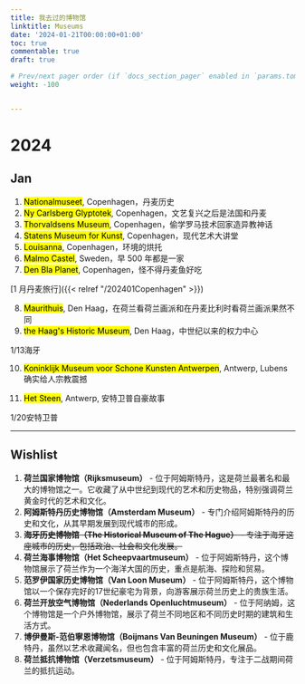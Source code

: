 ```yaml
---
title: 我去过的博物馆
linktitle: Museums
date: '2024-01-21T00:00:00+01:00'
toc: true
commentable: true
draft: true

# Prev/next pager order (if `docs_section_pager` enabled in `params.toml`)
weight: -100


---
```


# 2024

<!--more-->

## Jan

1. <mark>Nationalmuseet</mark>, Copenhagen，丹麦历史
2. <mark>Ny Carlsberg Glyptotek</mark>, Copenhagen，文艺复兴之后是法国和丹麦
3. <mark>Thorvaldsens Museum</mark>, Copenhagen，偷学罗马技术回家造异教神话
4. <mark>Statens Museum for Kunst</mark>, Copenhagen，现代艺术大讲堂
5. <mark>Louisanna</mark>, Copenhagen，环境的烘托
6. <mark>Malmo Castel</mark>, Sweden，早 500 年都是一家
7. <mark>Den Bla Planet</mark>, Copenhagen，怪不得丹麦鱼好吃

[1 月丹麦旅行]({{< relref "/202401Copenhagen" >}})

8. <mark>Maurithuis</mark>, Den Haag，在荷兰看荷兰画派和在丹麦比利时看荷兰画派果然不同
9. <mark>the Haag's Historic Museum</mark>, Den Haag，中世纪以来的权力中心

1/13海牙

10. <mark>Koninklijk Museum voor Schone Kunsten Antwerpen</mark>, Antwerp, Lubens 确实给人宗教震撼

11. <mark>Het Steen</mark>, Antwerp, 安特卫普自豪故事

1/20安特卫普

---

## Wishlist

1. **荷兰国家博物馆（Rijksmuseum）** - 位于阿姆斯特丹，这是荷兰最著名和最大的博物馆之一。它收藏了从中世纪到现代的艺术和历史物品，特别强调荷兰黄金时代的艺术和文化。
2. **阿姆斯特丹历史博物馆（Amsterdam Museum）** - 专门介绍阿姆斯特丹的历史和文化，从其早期发展到现代城市的形成。
3. ~~**海牙历史博物馆（The Historical Museum of The Hague）** - 专注于海牙这座城市的历史，包括政治、社会和文化发展。~~
4. **荷兰海事博物馆（Het Scheepvaartmuseum）** - 位于阿姆斯特丹，这个博物馆展示了荷兰作为一个海洋大国的历史，重点是航海、探险和贸易。
5. **范罗伊国家历史博物馆（Van Loon Museum）** - 位于阿姆斯特丹，这个博物馆以一个保存完好的17世纪豪宅为背景，向游客展示荷兰历史上的贵族生活。
6. **荷兰开放空气博物馆（Nederlands Openluchtmuseum）** - 位于阿纳姆，这个博物馆是一个户外博物馆，展示了荷兰不同地区和不同历史时期的建筑和生活方式。
7. **博伊曼斯-范伯寧恩博物馆（Boijmans Van Beuningen Museum）** - 位于鹿特丹，虽然以艺术收藏闻名，但也包含丰富的荷兰历史和文化展品。
8. **荷兰抵抗博物馆（Verzetsmuseum）** - 位于阿姆斯特丹，专注于二战期间荷兰的抵抗运动。